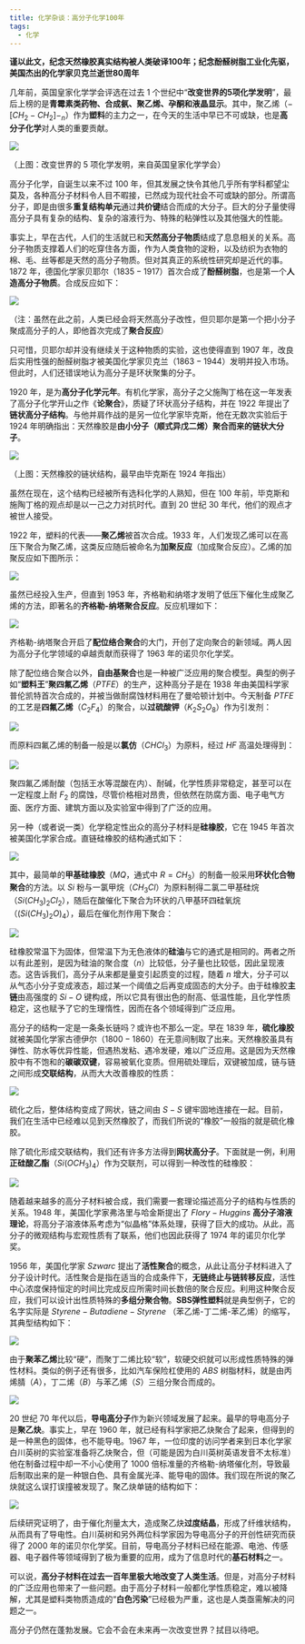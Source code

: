 ```yaml
---
title: 化学杂谈：高分子化学100年
tags:
  - 化学
---
```

**谨以此文，纪念天然橡胶真实结构被人类破译100年；纪念酚醛树脂工业化先驱，美国杰出的化学家贝克兰逝世80周年**

几年前，英国皇家化学学会评选在过去 $1$ 个世纪中“**改变世界的5项化学发明**”，最后上榜的是**青霉素类药物、合成氨、聚乙烯、孕酮和液晶显示**。其中，聚乙烯（$-[CH_{2}-CH_{2}]-_{n}$）作为**塑料**的主力之一，在今天的生活中早已不可或缺，也是**高分子化学**对人类的重要贡献。

![](https://cdn.luogu.com.cn/upload/image_hosting/icnra3ey.png)

（上图：改变世界的 $5$ 项化学发明，来自英国皇家化学学会）

高分子化学，自诞生以来不过 $100$ 年，但其发展之快令其他几乎所有学科都望尘莫及，各种高分子材料令人目不暇接，已然成为现代社会不可或缺的部分。所谓高分子，即是由很多**重复结构单元**通过**共价键**结合而成的大分子。巨大的分子量使得高分子具有复杂的结构、复杂的溶液行为、特殊的粘弹性以及其他强大的性能。

事实上，早在古代，人们的生活就已和**天然高分子物质**结成了息息相关的关系。高分子物质支撑着人们的吃穿住各方面，作为人类食物的淀粉，以及纺织为衣物的棉、毛、丝等都是天然的高分子物质。但对其真正的系统性研究却是近代的事。$1872$ 年，德国化学家贝耶尔（$1835-1917$）首次合成了**酚醛树脂**，也是第一个**人造高分子物质**。合成反应如下：

![](https://cdn.luogu.com.cn/upload/image_hosting/lk6hbv2a.png)

（注：虽然在此之前，人类已经会将天然高分子改性，但贝耶尔是第一个把小分子聚成高分子的人，即他首次完成了**聚合反应**）

只可惜，贝耶尔却并没有继续关于这种物质的实验，这也使得直到 $1907$ 年，改良后实用性强的酚醛树脂才被美国化学家贝克兰（$1863-1944$）发明并投入市场。但此时，人们还错误地认为高分子是环状聚集的分子。

$1920$ 年，是为**高分子化学元年**。有机化学家，高分子之父施陶丁格在这一年发表了高分子化学开山之作《**论聚合**》，质疑了环状高分子结构，并在 $1922$ 年提出了**链状高分子结构**。与他并肩作战的是另一位化学家毕克斯，他在无数次实验后于 $1924$ 年明确指出：天然橡胶是**由小分子（顺式异戊二烯）聚合而来的链状大分子**。

![](https://cdn.luogu.com.cn/upload/image_hosting/n54dtkc7.png)

（上图：天然橡胶的链状结构，最早由毕克斯在 $1924$ 年指出）

虽然在现在，这个结构已经被所有选科化学的人熟知，但在 $100$ 年前，毕克斯和施陶丁格的观点却是以一己之力对抗时代。直到 $20$ 世纪 $30$ 年代，他们的观点才被世人接受。

$1922$ 年，塑料的代表——**聚乙烯**被首次合成。$1933$ 年，人们发现乙烯可以在高压下聚合为聚乙烯，这类反应随后被命名为**加聚反应**（加成聚合反应）。乙烯的加聚反应如下图所示：

![](https://cdn.luogu.com.cn/upload/image_hosting/3m44y8at.png)

虽然已经投入生产，但直到 $1953$ 年，齐格勒和纳塔才发明了低压下催化生成聚乙烯的方法，即著名的**齐格勒-纳塔聚合反应**。反应机理如下：

![](https://cdn.luogu.com.cn/upload/image_hosting/upx2r7yk.png)

齐格勒-纳塔聚合开启了**配位络合聚合**的大门，开创了定向聚合的新领域。两人因为高分子化学领域的卓越贡献而获得了 $1963$ 年的诺贝尔化学奖。

除了配位络合聚合以外，**自由基聚合**也是一种被广泛应用的聚合模型。典型的例子如“**塑料王**”**聚四氟乙烯**（$PTFE$）的生产，这种高分子是在 $1938$ 年由美国科学家普伦凯特首次合成的，并被当做耐腐蚀材料用在了曼哈顿计划中。今天制备 $PTFE$ 的工艺是**四氟乙烯**（$C_{2}F_{4}$）的聚合，以**过硫酸钾**（$K_{2}S_{2}O_{8}$）作为引发剂：

![](https://cdn.luogu.com.cn/upload/image_hosting/19vdfre3.png)

而原料四氟乙烯的制备一般是以**氯仿**（$CHCl_{3}$）为原料，经过 $HF$ 高温处理得到：

![](https://cdn.luogu.com.cn/upload/image_hosting/ulo1ge8l.png)

聚四氟乙烯耐酸（包括王水等混酸在内）、耐碱，化学性质非常稳定，甚至可以在一定程度上耐 $F_{2}$ 的腐蚀，尽管价格相对昂贵，但依然在防腐方面、电子电气方面、医疗方面、建筑方面以及实验室中得到了广泛的应用。

另一种（或者说一类）化学稳定性出众的高分子材料是**硅橡胶**，它在 $1945$ 年首次被美国化学家合成。直链硅橡胶的结构通式如下：

![](https://cdn.luogu.com.cn/upload/image_hosting/jfnhtmaz.png)

其中，最简单的**甲基硅橡胶**（$MQ$，通式中 $R=CH_{3}$）的制备一般采用**环状化合物聚合**的方法。以 $Si$ 粉与一氯甲烷（$CH_{3}Cl$）为原料制得二氯二甲基硅烷（$Si(CH_{3})_{2}Cl_{2}$），随后在酸催化下聚合为环状的八甲基环四硅氧烷（$(Si(CH_{3})_{2}O)_{4}$），最后在催化剂作用下聚合：

![](https://cdn.luogu.com.cn/upload/image_hosting/xe6s7411.png)

硅橡胶常温下为固体，但常温下为无色液体的**硅油**与它的通式是相同的。两者之所以有此差别，是因为硅油的聚合度（$n$）比较低，分子量也比较低，因此呈现液态。这告诉我们，高分子从来都是量变引起质变的过程，随着 $n$ 增大，分子可以从气态小分子变成液态，超过某一个阈值之后再变成固态的大分子。由于硅橡胶**主链**由高强度的 $Si-O$ 键构成，所以它具有很出色的耐高、低温性能，且化学性质稳定，这也赋予了它的生理惰性，因而在各个领域得到广泛应用。

高分子的结构一定是一条条长链吗？或许也不那么一定。早在 $1839$ 年，**硫化橡胶**就被美国化学家古德伊尔（$1800-1860$）在无意间制取了出来。天然橡胶虽具有弹性、防水等优异性能，但遇热发粘、遇冷发硬，难以广泛应用。这是因为天然橡胶中有不饱和的**碳碳双键**，容易被氧化变质。但用硫处理后，双键被加成，链与链之间形成**交联结构**，从而大大改善橡胶的性质：

![](https://cdn.luogu.com.cn/upload/image_hosting/gitw5zcm.png)

硫化之后，整体结构变成了网状，链之间由 $S-S$ 键牢固地连接在一起。目前，我们在生活中已经难以见到天然橡胶了，而我们所说的“橡胶”一般指的就是硫化橡胶。

除了硫化形成交联结构，我们还有许多方法得到**网状高分子**。下面就是一例，利用**正硅酸乙酯**（$Si(OCH_{3})_{4}$）作为交联剂，可以得到一种改性的硅橡胶：

![](https://cdn.luogu.com.cn/upload/image_hosting/19kwf8m0.png)

随着越来越多的高分子材料被合成，我们需要一套理论描述高分子的结构与性质的关系。$1948$ 年，美国化学家弗洛里与哈金斯提出了 $Flory-Huggins$ **高分子溶液理论**，将高分子溶液体系考虑为“似晶格”体系处理，获得了巨大的成功。从此，高分子的微观结构与宏观性质有了联系，他们也因此获得了 $1974$ 年的诺贝尔化学奖。

$1956$ 年，美国化学家 $Szwarc$ 提出了**活性聚合**的概念，从此让高分子材料进入了分子设计时代。活性聚合是指在适当的合成条件下，**无链终止与链转移反应**，活性中心浓度保持恒定的时间比完成反应所需时间长数倍的聚合反应。利用这种聚合反应，我们可以设计出性质特殊的**多组分聚合物**。**SBS弹性塑料**就是典型例子，它的名字实际是 $Styrene-Butadiene-Styrene$ （苯乙烯-丁二烯-苯乙烯）的缩写，其典型结构如下：

![](https://cdn.luogu.com.cn/upload/image_hosting/3pcbjh4h.png)

由于**聚苯乙烯**比较“硬”，而聚丁二烯比较“软”，软硬交织就可以形成性质特殊的弹性材料。类似的例子还有很多，比如汽车保险杠使用的 $ABS$ 树脂材料，就是由丙烯腈（$A$），丁二烯（$B$）与苯乙烯（$S$）三组分聚合而成的。

![](https://cdn.luogu.com.cn/upload/image_hosting/esr9ng9n.png)

$20$ 世纪 $70$ 年代以后，**导电高分子**作为新兴领域发展了起来。最早的导电高分子是**聚乙炔**。事实上，早在 $1960$ 年，就已经有科学家把乙炔聚合了起来，但得到的是一种黑色的固体，也不能导电。$1967$ 年，一位印度的访问学者来到日本化学家白川英树的实验室准备将乙炔聚合，但（可能是因为白川英树英语发音不太标准）他在制备过程中却一不小心使用了 $1000$ 倍标准量的齐格勒-纳塔催化剂，导致最后制取出来的是一种银白色、具有金属光泽、能导电的固体。我们现在所说的聚乙炔就这么误打误撞被发现了。聚乙炔单链的结构如下：

![](https://cdn.luogu.com.cn/upload/image_hosting/nuguy6ep.png)

后续研究证明了，由于催化剂量太大，造成聚乙炔**过度结晶**，形成了纤维状结构，从而具有了导电性。白川英树和另外两位科学家因为导电高分子的开创性研究而获得了 $2000$ 年的诺贝尔化学奖。目前，导电高分子材料已经在能源、电池、传感器、电子器件等领域得到了极为重要的应用，成为了信息时代的**基石材料**之一。

可以说，**高分子材料在过去一百年里极大地改变了人类生活**。但是，对高分子材料的广泛应用也带来了一些问题。由于高分子材料一般都化学性质稳定，难以被降解，尤其是塑料类物质造成的“**白色污染**”已经极为严重，这也是人类亟需解决的问题之一。

高分子仍然在蓬勃发展。它会不会在未来再一次改变世界？拭目以待吧。
